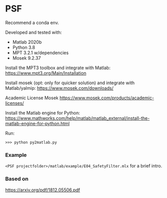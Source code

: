 # PSF

Recommend a conda env.

Developed and tested with:
- Matlab 2020b 
- Python 3.8
- MPT 3.2.1 w/dependencies 
- Mosek 9.2.37


Install the MPT3 toolbox and integrate with Matlab:  
https://www.mpt3.org/Main/Installation

Install mosek (opt: only for quicker solution) and integrate with Matlab/yalmip:
https://www.mosek.com/downloads/


Academic License Mosek
https://www.mosek.com/products/academic-licenses/

Install the Matlab engine for Python:
https://www.mathworks.com/help/matlab/matlab_external/install-the-matlab-engine-for-python.html



Run:

`>>> python py2matlab.py`

### Example

`<PSF projectfolder>/matlab/example/E04_SafetyFilter.mlx` for a brief intro. 


### Based on

https://arxiv.org/pdf/1812.05506.pdf
